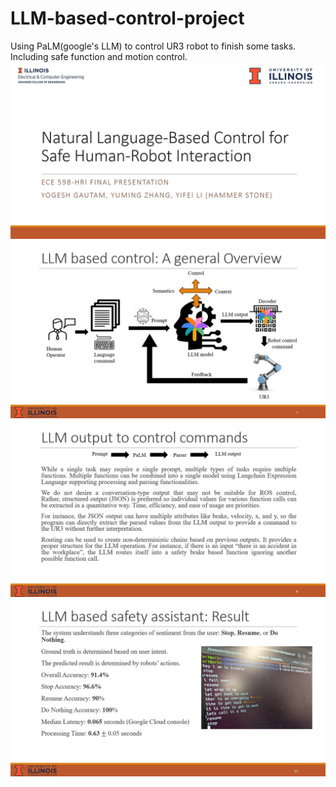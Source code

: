 # LLM-based-control-project
Using PaLM(google's LLM) to control UR3 robot to finish some tasks. Including safe function and motion control.
![image](https://github.com/LI-SUSTech/LLM-based-control-project/blob/main/presentation/Slide1.jpg)
![image](https://github.com/LI-SUSTech/LLM-based-control-project/blob/main/presentation/Slide7.jpg)
![image](https://github.com/LI-SUSTech/LLM-based-control-project/blob/main/presentation/Slide9.jpg)
![image](https://github.com/LI-SUSTech/LLM-based-control-project/blob/main/presentation/Slide12.jpg)
